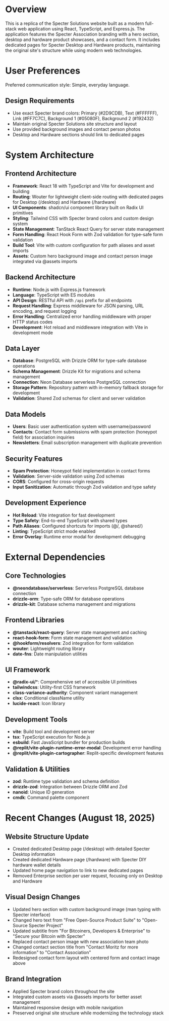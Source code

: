 # Overview

This is a replica of the Specter Solutions website built as a modern full-stack web application using React, TypeScript, and Express.js. The application features the Specter Association branding with a hero section, desktop and hardware product showcases, and a contact form. It includes dedicated pages for Specter Desktop and Hardware products, maintaining the original site's structure while using modern web technologies.

# User Preferences

Preferred communication style: Simple, everyday language.

## Design Requirements
- Use exact Specter brand colors: Primary (#2D9CDB), Text (#FFFFFF), Link (#FF7C7C), Background 1 (#05080F), Background 2 (#192432)
- Maintain original Specter Solutions site structure and layout
- Use provided background images and contact person photos
- Desktop and Hardware sections should link to dedicated pages

# System Architecture

## Frontend Architecture
- **Framework**: React 18 with TypeScript and Vite for development and building
- **Routing**: Wouter for lightweight client-side routing with dedicated pages for Desktop (/desktop) and Hardware (/hardware)
- **UI Components**: shadcn/ui component library built on Radix UI primitives
- **Styling**: Tailwind CSS with Specter brand colors and custom design system
- **State Management**: TanStack React Query for server state management
- **Form Handling**: React Hook Form with Zod validation for type-safe form validation
- **Build Tool**: Vite with custom configuration for path aliases and asset imports
- **Assets**: Custom hero background image and contact person image integrated via @assets imports

## Backend Architecture
- **Runtime**: Node.js with Express.js framework
- **Language**: TypeScript with ES modules
- **API Design**: RESTful API with `/api` prefix for all endpoints
- **Request Handling**: Express middleware for JSON parsing, URL encoding, and request logging
- **Error Handling**: Centralized error handling middleware with proper HTTP status codes
- **Development**: Hot reload and middleware integration with Vite in development mode

## Data Layer
- **Database**: PostgreSQL with Drizzle ORM for type-safe database operations
- **Schema Management**: Drizzle Kit for migrations and schema management
- **Connection**: Neon Database serverless PostgreSQL connection
- **Storage Pattern**: Repository pattern with in-memory fallback storage for development
- **Validation**: Shared Zod schemas for client and server validation

## Data Models
- **Users**: Basic user authentication system with username/password
- **Contacts**: Contact form submissions with spam protection (honeypot field) for association inquiries
- **Newsletters**: Email subscription management with duplicate prevention

## Security Features
- **Spam Protection**: Honeypot field implementation in contact forms
- **Validation**: Server-side validation using Zod schemas
- **CORS**: Configured for cross-origin requests
- **Input Sanitization**: Automatic through Zod validation and type safety

## Development Experience
- **Hot Reload**: Vite integration for fast development
- **Type Safety**: End-to-end TypeScript with shared types
- **Path Aliases**: Configured shortcuts for imports (@/, @shared/)
- **Linting**: TypeScript strict mode enabled
- **Error Overlay**: Runtime error modal for development debugging

# External Dependencies

## Core Technologies
- **@neondatabase/serverless**: Serverless PostgreSQL database connection
- **drizzle-orm**: Type-safe ORM for database operations
- **drizzle-kit**: Database schema management and migrations

## Frontend Libraries
- **@tanstack/react-query**: Server state management and caching
- **react-hook-form**: Form state management and validation
- **@hookform/resolvers**: Zod integration for form validation
- **wouter**: Lightweight routing library
- **date-fns**: Date manipulation utilities

## UI Framework
- **@radix-ui/***: Comprehensive set of accessible UI primitives
- **tailwindcss**: Utility-first CSS framework
- **class-variance-authority**: Component variant management
- **clsx**: Conditional className utility
- **lucide-react**: Icon library

## Development Tools
- **vite**: Build tool and development server
- **tsx**: TypeScript execution for Node.js
- **esbuild**: Fast JavaScript bundler for production builds
- **@replit/vite-plugin-runtime-error-modal**: Development error handling
- **@replit/vite-plugin-cartographer**: Replit-specific development features

## Validation & Utilities
- **zod**: Runtime type validation and schema definition
- **drizzle-zod**: Integration between Drizzle ORM and Zod
- **nanoid**: Unique ID generation
- **cmdk**: Command palette component

# Recent Changes (August 18, 2025)

## Website Structure Update
- Created dedicated Desktop page (/desktop) with detailed Specter Desktop information
- Created dedicated Hardware page (/hardware) with Specter DIY hardware wallet details  
- Updated home page navigation to link to new dedicated pages
- Removed Enterprise section per user request, focusing only on Desktop and Hardware

## Visual Design Changes
- Updated hero section with custom background image (man typing with Specter interface)
- Changed hero text from "Free Open-Source Product Suite" to "Open-Source Specter Project"
- Updated subtitle from "For Bitcoiners, Developers & Enterprise" to "Secure your Bitcoin with Specter"
- Replaced contact person image with new association team photo
- Changed contact section title from "Contact Moritz for more information" to "Contact Association"
- Redesigned contact form layout with centered form and contact image above

## Brand Integration
- Applied Specter brand colors throughout the site
- Integrated custom assets via @assets imports for better asset management
- Maintained responsive design with mobile navigation
- Preserved original site structure while modernizing the technology stack